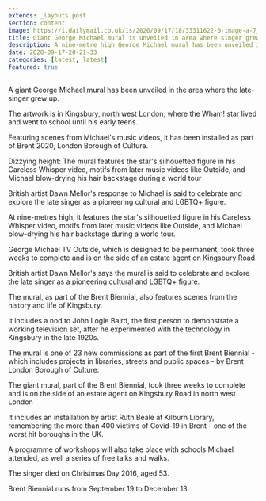 ```yaml
---
extends: _layouts.post
section: content
image: https://i.dailymail.co.uk/1s/2020/09/17/18/33311622-0-image-a-7_1600365559322.jpg 
title: Giant George Michael mural is unveiled in area where singer grew up  
description: A nine-metre high George Michael mural has been unveiled in the area where the late-singer grew up. The artwork is in Kingsbury, north west London, where the star lived and went to school. 
date: 2020-09-17-20-21-33 
categories: [latest, latest] 
featured: true 
--- 
```

A giant George Michael mural has been unveiled in the area where the late-singer grew up.

The artwork is in Kingsbury, north west London, where the Wham! star lived and went to school until his early teens.

Featuring scenes from Michael's music videos, it has been installed as part of Brent 2020, London Borough of Culture.

Dizzying height: The mural features the star's silhouetted figure in his Careless Whisper video, motifs from later music videos like Outside, and Michael blow-drying his hair backstage during a world tour

British artist Dawn Mellor's response to Michael is said to celebrate and explore the late singer as a pioneering cultural and LGBTQ+ figure.

At nine-metres high, it features the star's silhouetted figure in his Careless Whisper video, motifs from later music videos like Outside, and Michael blow-drying his hair backstage during a world tour.

George Michael TV Outside, which is designed to be permanent, took three weeks to complete and is on the side of an estate agent on Kingsbury Road.

British artist Dawn Mellor's says the mural is said to celebrate and explore the late singer as a pioneering cultural and LGBTQ+ figure.

The mural, as part of the Brent Biennial, also features scenes from the history and life of Kingsbury.

It includes a nod to John Logie Baird, the first person to demonstrate a working television set, after he experimented with the technology in Kingsbury in the late 1920s.

The mural is one of 23 new commissions as part of the first Brent Biennial - which includes projects in libraries, streets and public spaces - by Brent London Borough of Culture.

The giant mural, part of the Brent Biennial, took three weeks to complete and is on the side of an estate agent on Kingsbury Road in north west London

It includes an installation by artist Ruth Beale at Kilburn Library, remembering the more than 400 victims of Covid-19 in Brent - one of the worst hit boroughs in the UK.

A programme of workshops will also take place with schools Michael attended, as well a series of free talks and walks.

The singer died on Christmas Day 2016, aged 53.

Brent Biennial runs from September 19 to December 13.

